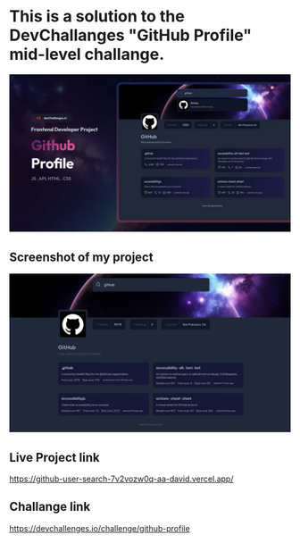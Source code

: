 # This is a solution to the DevChallanges "GitHub Profile" mid-level challange.

![DevChallanges thumbnail](DevChallangesThumbnail.png)

## Screenshot of my project
![Screenshot](Screenshot.png)

## Live Project link
https://github-user-search-7v2vozw0q-aa-david.vercel.app/

## Challange link
https://devchallenges.io/challenge/github-profile